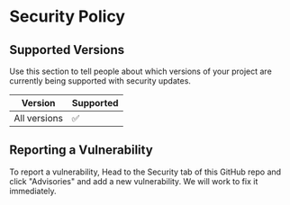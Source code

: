 # Security Policy

## Supported Versions

Use this section to tell people about which versions of your project are
currently being supported with security updates.

| Version | Supported          |
| ------- | ------------------ |
| All versions   | :white_check_mark: |

## Reporting a Vulnerability

To report a vulnerability, Head to the Security tab of this GitHub repo and click "Advisories" and add a new vulnerability. We will work to fix it immediately.
